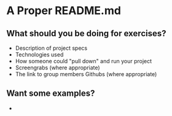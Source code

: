 # A Proper README.md

## What should you be doing for exercises?
- Description of project specs
- Technologies used
- How someone could "pull down" and run your project
- Screengrabs (where appropriate)
- The link to group members Githubs (where appropriate)

## Want some examples?
- []()
